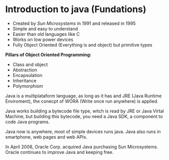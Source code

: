 # Introduction to java (Fundations)


- Created by *Sun Microsystems* in 1991 and released in 1995
- Simple and easy to understand
- Easier than old languages like C
- Works on low power devices
- Fully Object Oriented (Everything is and object) but primitive types

**Pillars of Object Oriented Programming:**

* Class and object
* Abstraction
* Encapsulation
* Inheritance
* Polymorphism

Java is a multiplataform language, as long as it has and JRE (Java Runtime Enviroment), the conecpt of WORA (Write once run anywhere) is applied.

Java works building a bytecode file type, witch is read by JRE or Java Virtal Machine, but building this bytecode, you need a Java SDK, a component to code Java programs.

Java now is anywhere, most of simple devices runs java. Java also runs in smartphone, web pages and web APIs.

In April 2008, Oracle Corp. acquired Java purchasing Sun Microsystems. Oracle continues to improve Java and keeping free.